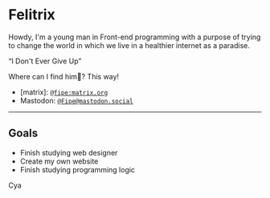 # Felitrix

Howdy, I'm a young man in Front-end programming with a purpose of trying to change the world in which we live in a healthier internet as a paradise.

“I Don't Ever Give Up”

Where can I find him🤔? This way!
- \[matrix\]: [`@fipe:matrix.org`](https://matrix.to/#/@fipe:matrix.org)
-  Mastodon: [`@Fipe@mastodon.social`](https://mastodon.social/@Fipe)

---
## Goals

- Finish studying web designer
- Create my own website
- Finish studying programming logic

Cya
